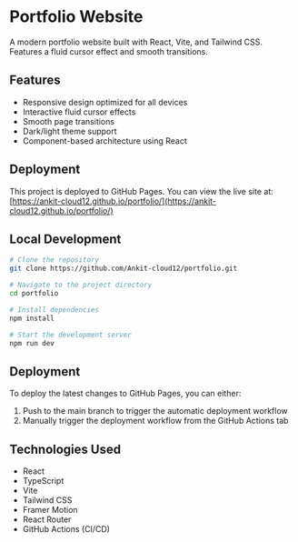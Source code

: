 # Portfolio Website

A modern portfolio website built with React, Vite, and Tailwind CSS. Features a fluid cursor effect and smooth transitions.

## Features

- Responsive design optimized for all devices
- Interactive fluid cursor effects
- Smooth page transitions
- Dark/light theme support
- Component-based architecture using React

## Deployment

This project is deployed to GitHub Pages. You can view the live site at: [https://ankit-cloud12.github.io/portfolio/](https://ankit-cloud12.github.io/portfolio/)

## Local Development

```bash
# Clone the repository
git clone https://github.com/Ankit-cloud12/portfolio.git

# Navigate to the project directory
cd portfolio

# Install dependencies
npm install

# Start the development server
npm run dev
```

## Deployment

To deploy the latest changes to GitHub Pages, you can either:

1. Push to the main branch to trigger the automatic deployment workflow
2. Manually trigger the deployment workflow from the GitHub Actions tab

## Technologies Used

- React
- TypeScript
- Vite
- Tailwind CSS
- Framer Motion
- React Router
- GitHub Actions (CI/CD)